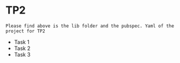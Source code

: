 # TP2
```
Please find above is the lib folder and the pubspec. Yaml of the project for TP2 
```
- Task 1
- Task 2
- Task 3
